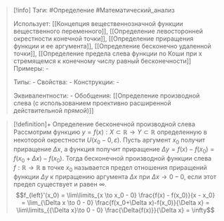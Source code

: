 > [!info]
> Тэги: #Определение #Математический_анализ   
> 
> Использует: [[Концепция вещественнозначной функции вещественного переменного]], [[Определение левосторонней окрестности конечной точки]], [[Определение приращения функции и ее аргумента]], [[Определение бесконечно удаленной точки]], [[Определение предела слева функции по Коши при x стремящемся к конечному числу равный бесконечности]]
> Примеры: *-*
> 
> Типы: *-*
> Свойства: *-*
> Конструкции: *-*
> 
> Эквивалентности: *-*
> Обобщения: [[Определение производной слева (с использованием проективно расширенной действительной прямой)]]

> [!definition]+ Определение бесконечной производной слева
> Рассмотрим функцию $y = f(x):X \subset \mathbb{R}\rightarrow Y \subset \mathbb{R}$ определенную в некоторой окрестности $U(x_0-0, \varepsilon)$. Пусть аргумент $x_0$ получит приращение $\Delta x$, а функция получит приращение $\Delta y = f(x) - f(x_0) = f(x_0 + \Delta x) - f(x_0)$. Тогда бесконечной производной функции слева $f: \mathbb{R}\rightarrow \mathbb{R}$ в точке $x_0$ называется предел отношения приращений функции $\Delta y$ к приращению аргумента $\Delta x$ при $\Delta x \to 0 - 0$, если этот предел существует и равен $\infty$. $$f_{left}'(x_0) = \lim\limits_{x \to x_0 - 0} \frac{f(x) - f(x_0)}{x - x_0} = \lim_{\Delta x \to 0 - 0} \frac{f(x_0+\Delta x)-f(x_0)}{\Delta x} = \lim\limits_{{\Delta x}\to 0 - 0} \frac{\Delta{f(x)}}{\Delta x} = \infty$$